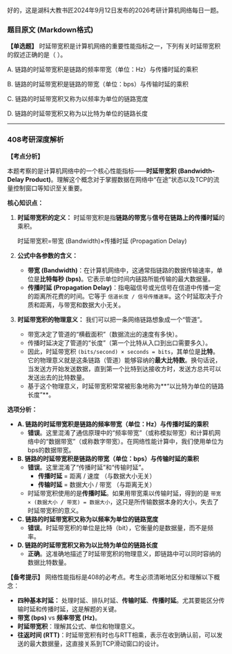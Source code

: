 好的，这是湖科大教书匠2024年9月12日发布的2026考研计算机网络每日一题。

### 题目原文 (Markdown格式)

**【单选题】** 时延带宽积是计算机网络的重要性能指标之一，下列有关时延带宽积的叙述正确的是（ ）。

A. 链路的时延带宽积是链路的频率带宽（单位：Hz）与传播时延的乘积 

B. 链路的时延带宽积是链路的带宽（单位：bps）与传输时延的乘积 

C. 链路的时延带宽积又称为以频率为单位的链路宽度 

D. 链路的时延带宽积又称为以比特为单位的链路长度

------

### 408考研深度解析

**【考点分析】**

本题考察的是计算机网络中的一个核心性能指标——**时延带宽积 (Bandwidth-Delay Product)**。理解这个概念对于掌握数据在网络中“在途”状态以及TCP的流量控制窗口等知识至关重要。

**核心知识点：**

1. **时延带宽积的定义：** 时延带宽积是指**链路的带宽**与**信号在链路上的传播时延**的乘积。

   时延带宽积=带宽 (Bandwidth)×传播时延 (Propagation Delay)

2. **公式中各参数的含义：**

   - **带宽 (Bandwidth)**：在计算机网络中，这通常指链路的数据传输速率，单位是**比特每秒 (bps)**。它表示单位时间内链路所能传输的最大数据量。
   - **传播时延 (Propagation Delay)**：指电磁信号或光信号在信道中传播一定的距离所花费的时间。它等于 `信道长度 / 信号传播速率`。这个时延取决于介质和距离，与带宽和数据大小无关。

3. **时延带宽积的物理意义：** 我们可以把一条网络链路想象成一个“管道”。

   - 带宽决定了管道的“横截面积”（数据流出的速度有多快）。
   - 传播时延决定了管道的“长度”（第一个比特从入口到出口需要多久）。
   - 因此，时延带宽积 `(bits/second) × seconds = bits`，其单位是**比特**。它的物理意义就是这条链路（管道）能够容纳的**最大比特数**。换句话说，当发送方开始发送数据，直到第一个比特到达接收方时，发送方总共可以发送出去的比特数量。
   - 基于这个物理意义，时延带宽积常常被形象地称为**“以比特为单位的链路长度”**。

**选项分析：**

- **A. 链路的时延带宽积是链路的频率带宽（单位：Hz）与传播时延的乘积**
  - **错误**。这里混淆了通信原理中的“频率带宽”（或称模拟带宽）和计算机网络中的“数据带宽”（或称数字带宽）。在网络性能计算中，我们使用单位为bps的数据带宽。
- **B. 链路的时延带宽积是链路的带宽（单位：bps）与传输时延的乘积**
  - **错误**。这里混淆了“传播时延”和“传输时延”。
    - **传播时延** = 距离 / 速度 （与数据大小无关）
    - **传输时延** = 数据大小 / 带宽 （与距离无关）
  - 时延带宽积使用的是**传播时延**。如果用带宽乘以传输时延，得到的是 `带宽 × (数据大小 / 带宽) = 数据大小`，这只是所传输数据本身的大小，失去了时延带宽积的意义。
- **C. 链路的时延带宽积又称为以频率为单位的链路宽度**
  - **错误**。时延带宽积的单位是比特（bit），它衡量的是数据量，而不是频率。
- **D. 链路的时延带宽积又称为以比特为单位的链路长度**
  - **正确**。这准确地描述了时延带宽积的物理意义，即链路中可以同时容纳的数据比特数量。

**【备考提示】** 网络性能指标是408的必考点。考生必须清晰地区分和理解以下概念：

- **四种基本时延：** 处理时延、排队时延、**传输时延**、**传播时延**。尤其要能区分传输时延和传播时延，这是解题的关键。
- **带宽 (bps)** vs **频率带宽 (Hz)**。
- **时延带宽积**：理解其公式、单位和物理意义。
- **往返时间 (RTT)**：时延带宽积有时也与RTT相乘，表示在收到确认前，可以发送的最大数据量，这直接关系到TCP滑动窗口的设计。